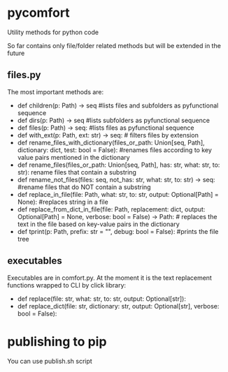 # pycomfort
Utility methods for python code

So far contains only file/folder related methods but will be extended in the future

## files.py

The most important methods are:
* def children(p: Path) -> seq #lists files and subfolders as pyfunctional sequence
* def dirs(p: Path) -> seq #lists subfolders as pyfunctional sequence
* def files(p: Path) -> seq: #lists files as pyfunctional sequence
* def with_ext(p: Path, ext: str) -> seq: # filters files by extension
* def rename_files_with_dictionary(files_or_path: Union[seq, Path], dictionary: dict, test: bool = False): #renames files according to key value pairs mentioned in the dictionary
* def rename_files(files_or_path: Union[seq, Path], has: str, what: str, to: str): rename files that contain a substring
* def rename_not_files(files: seq, not_has: str, what: str, to: str) -> seq: #rename files that do NOT contain a substring
* def replace_in_file(file: Path, what: str, to: str, output: Optional[Path] = None): #replaces string in a file
* def replace_from_dict_in_file(file: Path, replacement: dict, output: Optional[Path] = None, verbose: bool = False) -> Path: # replaces the text in the file based on key-value pairs in the dictionary
* def tprint(p: Path, prefix: str = "", debug: bool = False): #prints the file tree

## executables

Executables are in comfort.py. At the moment it is the text replacement functions wrapped to CLI by click library:
* def replace(file: str, what: str, to: str, output: Optional[str]):
* def replace_dict(file: str, dictionary: str, output: Optional[str], verbose: bool = False):


# publishing to pip

You can use publish.sh script
